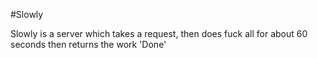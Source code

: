 #Slowly

Slowly is a server which takes a request, then does fuck all for about 60 seconds then returns the work 'Done'
